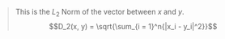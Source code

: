 > This is the $L_2$ Norm of the vector between $x$ and $y$.
> $$D_2(x, y) = \sqrt{\sum_{i = 1}^n{|x_i - y_i|^2}}$$